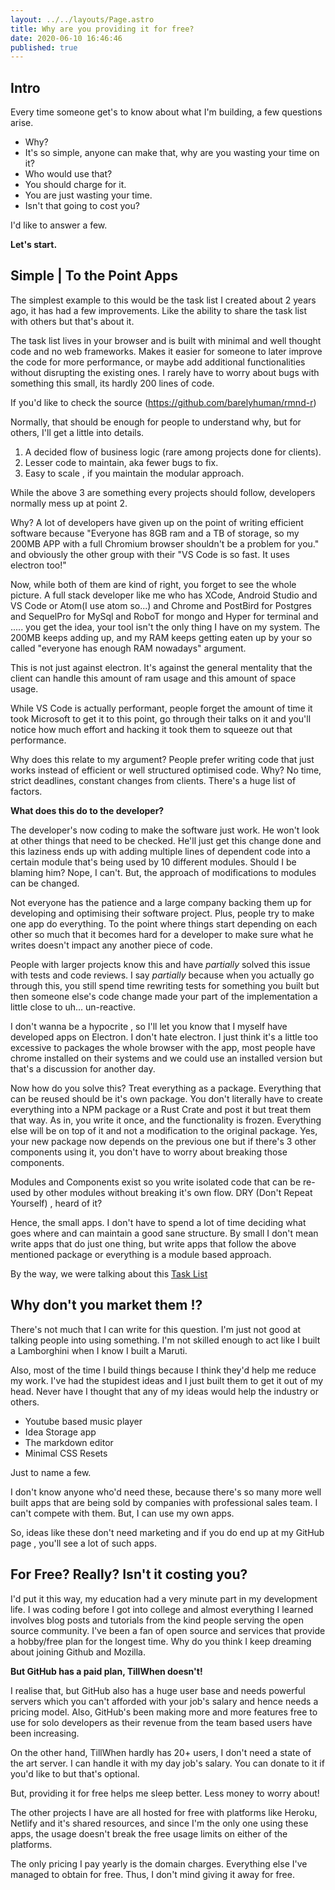 ```yaml
---
layout: ../../layouts/Page.astro
title: Why are you providing it for free?
date: 2020-06-10 16:46:46
published: true
---
```


## Intro

Every time someone get's to know about what I'm building, a few questions arise.

- Why?
- It's so simple, anyone can make that, why are you wasting your time on it?
- Who would use that?
- You should charge for it.
- You are just wasting your time.
- Isn't that going to cost you?

I'd like to answer a few.

**Let's start.**

## Simple | To the Point Apps

The simplest example to this would be the task list I created about 2 years ago, it has had a few improvements. Like the ability to share the task list with others but that's about it.

The task list lives in your browser and is built with minimal and well thought code and no web frameworks. Makes it easier for someone to later improve the code for more performance, or maybe add additional functionalities without disrupting the existing ones. I rarely have to worry about bugs with something this small, its hardly 200 lines of code.

If you'd like to check the source (https://github.com/barelyhuman/rmnd-r)

Normally, that should be enough for people to understand why, but for others, I'll get a little into details.

1. A decided flow of business logic (rare among projects done for clients).
2. Lesser code to maintain, aka fewer bugs to fix.
3. Easy to scale , if you maintain the modular approach.

While the above 3 are something every projects should follow, developers normally mess up at point 2.

Why? A lot of developers have given up on the point of writing efficient software because "Everyone has 8GB ram and a TB of storage, so my 200MB APP with a full Chromium browser shouldn't be a problem for you." and obviously the other group with their "VS Code is so fast. It uses electron too!"

Now, while both of them are kind of right, you forget to see the whole picture. A full stack developer like me who has XCode, Android Studio and VS Code or Atom(I use atom so...) and Chrome and PostBird for Postgres and SequelPro for MySql and RoboT for mongo and Hyper for terminal and .....
you get the idea, your tool isn't the only thing I have on my system. The 200MB keeps adding up, and my RAM keeps getting eaten up by your so called "everyone has enough RAM nowadays" argument.

This is not just against electron. It's against the general mentality that the client can handle this amount of ram usage and this amount of space usage.

While VS Code is actually performant, people forget the amount of time it took Microsoft to get it to this point, go through their talks on it and you'll notice how much effort and hacking it took them to squeeze out that performance.

Why does this relate to my argument?
People prefer writing code that just works instead of efficient or well structured optimised code. Why? No time, strict deadlines, constant changes from clients. There's a huge list of factors.

**What does this do to the developer?**

The developer's now coding to make the software just work. He won't look at other things that need to be checked. He'll just get this change done and this laziness ends up with adding multiple lines of dependent code into a certain module that's being used by 10 different modules. Should I be blaming him? Nope, I can't. But, the approach of modifications to modules can be changed.

Not everyone has the patience and a large company backing them up for developing and optimising their software project. Plus, people try to make one app do everything. To the point where things start depending on each other so much that it becomes hard for a developer to make sure what he writes doesn't impact any another piece of code.

People with larger projects know this and have _partially_ solved this issue with tests and code reviews. I say _partially_ because when you actually go through this, you still spend time rewriting tests for something you built but then someone else's code change made your part of the implementation a little close to uh... un-reactive.

I don't wanna be a hypocrite , so I'll let you know that I myself have developed apps on Electron. I don't hate electron. I just think it's a little too excessive to packages the whole browser with the app, most people have chrome installed on their systems and we could use an installed version but that's a discussion for another day.

Now how do you solve this?
Treat everything as a package. Everything that can be reused should be it's own package. You don't literally have to create everything into a NPM package or a Rust Crate and post it but treat them that way. As in, you write it once, and the functionality is frozen. Everything else will be on top of it and not a modification to the original package. Yes, your new package now depends on the previous one but if there's 3 other components using it, you don't have to worry about breaking those components.

Modules and Components exist so you write isolated code that can be re-used by other modules without breaking it's own flow. DRY (Don't Repeat Yourself) , heard of it?

Hence, the small apps. I don't have to spend a lot of time deciding what goes where and can maintain a good sane structure. By small I don't mean write apps that do just one thing, but write apps that follow the above mentioned package or everything is a module based approach.

By the way, we were talking about this [Task List](https://rmnd-r.siddharthgelera.com/)

## Why don't you market them !?

There's not much that I can write for this question. I'm just not good at talking people into using something. I'm not skilled enough to act like I built a Lamborghini when I know I built a Maruti.

Also, most of the time I build things because I think they'd help me reduce my work. I've had the stupidest ideas and I just built them to get it out of my head. Never have I thought that any of my ideas would help the industry or others.

- Youtube based music player
- Idea Storage app
- The markdown editor
- Minimal CSS Resets

Just to name a few.

I don't know anyone who'd need these, because there's so many more well built apps that are being sold by companies with professional sales team. I can't compete with them. But, I can use my own apps.

So, ideas like these don't need marketing and if you do end up at my GitHub page , you'll see a lot of such apps.

## For Free? Really? Isn't it costing you?

I'd put it this way, my education had a very minute part in my development life. I was coding before I got into college and almost everything I learned involves blog posts and tutorials from the kind people serving the open source community. I've been a fan of open source and services that provide a hobby/free plan for the longest time. Why do you think I keep dreaming about joining Github and Mozilla.

**But GitHub has a paid plan, TillWhen doesn't!**

I realise that, but GitHub also has a huge user base and needs powerful servers which you can't afforded with your job's salary and hence needs a pricing model. Also, GitHub's been making more and more features free to use for solo developers as their revenue from the team based users have been increasing.

On the other hand, TillWhen hardly has 20+ users, I don't need a state of the art server. I can handle it with my day job's salary. You can donate to it if you'd like to but that's optional.

But, providing it for free helps me sleep better. Less money to worry about!

The other projects I have are all hosted for free with platforms like Heroku, Netlify and it's shared resources, and since I'm the only one using these apps, the usage doesn't break the free usage limits on either of the platforms.

The only pricing I pay yearly is the domain charges. Everything else I've managed to obtain for free. Thus, I don't mind giving it away for free.

